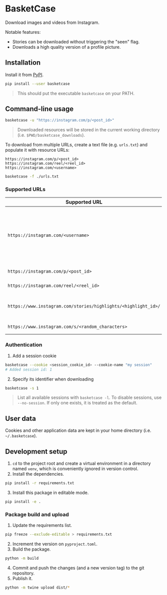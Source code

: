 # BasketCase
Download images and videos from Instagram.

Notable features:
- Stories can be downloaded without triggering the "seen" flag.
- Downloads a high quality version of a profile picture.

## Installation
Install it from [PyPI](https://pypi.org/project/basketcase/).

```sh
pip install --user basketcase
```

> This should put the executable `basketcase` on your PATH.

## Command-line usage
```sh
basketcase -u "https://instagram.com/p/<post_id>"
```

> Downloaded resources will be stored in the current working directory (i.e. `$PWD/basketcase_downloads`).

To download from multiple URLs, create a text file (e.g. `urls.txt`)
and populate it with resource URLs:

```
https://instagram.com/p/<post_id>
https://instagram.com/reel/<reel_id>
https://instagram.com/<username>
```

```sh
basketcase -f ./urls.txt
```

### Supported URLs
| Supported URL                                                  | Description                                                                      |
|----------------------------------------------------------------|----------------------------------------------------------------------------------|
| `https://instagram.com/<username>`                             | User profile. Downloads stories from the past 24 hours, and the profile picture. |
| `https://instagram.com/p/<post_id>`                            | Standard publication.                                                            |
| `https://instagram.com/reel/<reel_id>`                         | Reels movie                                                                      |
| `https://www.instagram.com/stories/highlights/<highlight_id>/` | A collection of stories, or "highlights"                                         |
| `https://www.instagram.com/s/<random_characters>`              | A shorter type of URL                                                            |

### Authentication
1. Add a session cookie

```sh
basketcase --cookie <session_cookie_id> --cookie-name "my session"
# Added session id: 1
```

2. Specify its identifier when downloading

```sh
basketcase -s 1
```

> List all available sessions with `basketcase -l`.
> To disable sessions, use `--no-session`.
> If only one exists, it is treated as the default.

## User data
Cookies and other application data are kept in your home directory (i.e. `~/.basketcase`).

## Development setup
1. `cd` to the project root and create a virtual environment
in a directory named `venv`, which is conveniently ignored in
version control.
2. Install the dependencies.

```sh
pip install -r requirements.txt
```

3. Install this package in editable mode.

```sh
pip install -e .
```

### Package build and upload
1. Update the requirements list.

```sh
pip freeze --exclude-editable > requirements.txt
```

2. Increment the version on `pyproject.toml`.
3. Build the package.

```sh
python -m build
```

4. Commit and push the changes (and a new version tag) to the git repository.
5. Publish it.
```sh
python -m twine upload dist/*
```
